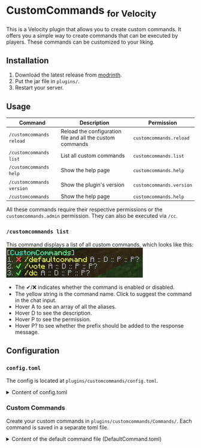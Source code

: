 # CustomCommands <sub>for Velocity</sub>

This is a Velocity plugin that allows you to create custom commands.
It offers you a simple way to create commands that can be executed by players.
These commands can be customized to your liking.

## Installation

1. Download the latest release from [modrinth](https://modrinth.com/plugin/customcommandsvelocity/versions).
2. Put the jar file in `plugins/`.
3. Restart your server.

## Usage

| Command                   | Description                                               | Permission               |
|---------------------------|-----------------------------------------------------------|--------------------------|
| `/customcommands reload`  | Reload the configuration file and all the custom commands | `customcommands.reload`  |
| `/customcommands list`    | List all custom commands                                  | `customcommands.list`    |
| `/customcommands help`    | Show the help page                                        | `customcommands.help`    |
| `/customcommands version` | Show the plugin's version                                 | `customcommands.version` |
| `/customcommands`         | Show the help page                                        | `customcommands.help`    |

All these commands require their respective permissions or the `customcommands.admin` permission.
They can also be executed via `/cc`.

### `/customcommands list`

This command displays a list of all custom commands, which looks like this:
<br>![img.png](img.png)
<ul>
<li>The ✔/❌ indicates whether the command is enabled or disabled.</li>
<li>The yellow string is the command name. Click to suggest the command in the chat input.</li>
<li>Hover A to see an array of all the aliases.</li>
<li>Hover D to see the description.</li>
<li>Hover P to see the permission.</li>
<li>Hover P? to see whether the prefix should be added to the response message.</li>
</ul>

## Configuration

### `config.toml`

The config is located at `plugins/customcommands/config.toml`.
<details>
<summary>Content of config.toml</summary>

```toml
# CustomCommands Configuration

# This is the prefix that will be displayed in front of all messages
# Only supports MiniMessage, see https://docs.advntr.dev/minimessage/format.html and https://webui.advntr.dev/ for more information
Prefix = "<gray>[<gradient:#38ffdb:#8aff8c>CustomCommands<gray>]"

# This is the default message that will be displayed when a player does not have permission to execute a command
No-Permission = "<red>You do not have permission to execute this command."

# This is the default message that will be displayed when a command is run from the console, but the command is not allowed to be run from the console
No-Console-Command = "This command cannot be run from console!"

# This is the default message that will be displayed when a command has been executed successfully
Command-Executed = "<green>Command executed successfully."

# Do not change this
Config-Version = 1.0
```

</details>

### Custom Commands

Create your custom commands in `plugins/customcommands/Commands/`.
Each command is saved in a separate toml file.

<details>
<summary>Content of the default command file (DefaultCommand.toml)</summary>

```toml
# Command Configuration

# Enabled?
Enabled = true

# This is the command name that will be used to call the command in the chat
Name = "defaultcommand"

# These are the aliases. Empty the array if you don't want any aliases, like so: Aliases = []
Aliases = ["default", "defaultcmd"]

# This is the description of the command that will be displayed in the help command
Description = "This is the default command of CustomCommands"

# This is the permission required to use the command. Leave empty for no permission
Permission = "customcommands.defaultcommand"

# This is the response that will be sent when the command is called. Leave empty for no response
# Only supports MiniMessage, see https://docs.advntr.dev/minimessage/format.html and https://webui.advntr.dev/ for more information
Response = "<green>Command executed successfully!"

# Add the plugins Prefix configured in config.toml to the response message
UsePrefix = true

# This is the cooldown of the command in seconds
Cooldown = 0
```

</details>
